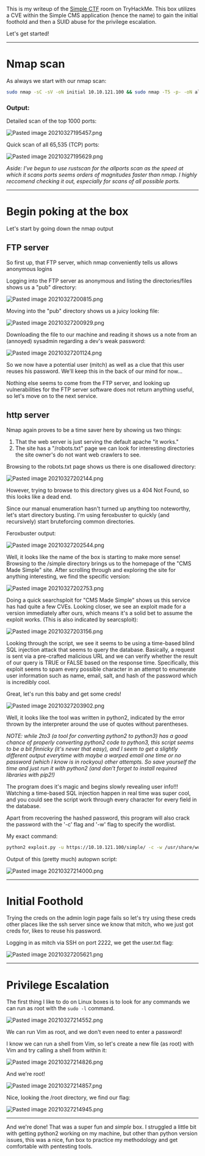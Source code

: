 This is my writeup of the [Simple CTF](https://tryhackme.com/room/easyctf) room on TryHackMe. This box utilizes a CVE within the Simple CMS application (hence the name) to gain the initial foothold and then a SUID abuse for the privilege escalation.

Let's get started!

---

# Nmap scan
As always we start with our nmap scan:

```bash
sudo nmap -sC -sV -oN initial 10.10.121.100 && sudo nmap -T5 -p- -oN allports 10.10.121.100
```

### Output:
Detailed scan of the top 1000 ports:

![Pasted image 20210327195457.png](https://github.com/gsujan1/writeups/blob/main/Simple-CTF/Pasted%20image%2020210327195457.png)

Quick scan of all 65,535 (TCP) ports:

![Pasted image 20210327195629.png](https://github.com/gsujan1/writeups/blob/main/Simple-CTF/Pasted%20image%2020210327195629.png)

*Aside: I've begun to use rustscan for the allports scan as the speed at which it scans ports seems orders of magnitudes faster than nmap. I highly reccomend checking it out, especially for scans of all possible ports.*

---

# Begin poking at the box
Let's start by going down the nmap output

## FTP server
So first up, that FTP server, which nmap conveniently tells us allows anonymous logins

Logging into the FTP server as anonymous and listing the directories/files shows us a "pub" directory:

![Pasted image 20210327200815.png](https://github.com/gsujan1/writeups/blob/main/Simple-CTF/Pasted%20image%2020210327200815.png)

Moving into the "pub" directory shows us a juicy looking file:

![Pasted image 20210327200929.png](https://github.com/gsujan1/writeups/blob/main/Simple-CTF/Pasted%20image%2020210327200929.png)

Downloading the file to our machine and reading it shows us a note from an (annoyed) sysadmin regarding a dev's weak password:

![Pasted image 20210327201124.png](https://github.com/gsujan1/writeups/blob/main/Simple-CTF/Pasted%20image%2020210327201124.png)

So we now have a potential user (mitch) as well as a clue that this user reuses his password. We'll keep this in the back of our mind for now...

Nothing else seems to come from the FTP server, and looking up vulnerabilities for the FTP server software does not return anything useful, so let's move on to the next service.

## http server
Nmap again proves to be a time saver here by showing us two things:
1. That the web server is just serving the default apache "it works."
2. The site has a "/robots.txt" page we can look for interesting directories the site owner's do not want web crawlers to see.

Browsing to the robots.txt page shows us there is one disallowed directory:

![Pasted image 20210327202144.png](https://github.com/gsujan1/writeups/blob/main/Simple-CTF/Pasted%20image%2020210327202144.png)

However, trying to browse to this directory gives us a 404 Not Found, so this looks like a dead end.

Since our manual enumeration hasn't turned up anything too noteworthy, let's start directory busting. I'm using feroxbuster to quickly (and recursively) start bruteforcing common directories.

Feroxbuster output:

![Pasted image 20210327202544.png](https://github.com/gsujan1/writeups/blob/main/Simple-CTF/Pasted%20image%2020210327202544.png)

Well, it looks like the name of the box is starting to make more sense! Browsing to the /simple directory brings us to the homepage of the "CMS Made Simple" site. After scrolling through and exploring the site for anything interesting, we find the specific version:

![Pasted image 20210327202753.png](https://github.com/gsujan1/writeups/blob/main/Simple-CTF/Pasted%20image%2020210327202753.png)

Doing a quick searchsploit for "CMS Made Simple" shows us this service has had quite a few CVEs. Looking closer, we see an exploit made for a version immediately after ours, which means it's a solid bet to assume the exploit works. (This is also indicated by searcsploit):

![Pasted image 20210327203156.png](https://github.com/gsujan1/writeups/blob/main/Simple-CTF/Pasted%20image%2020210327203156.png)

Looking through the script, we see it seems to be using a time-based blind SQL injection attack that seems to query the database. Basically, a request is sent via a pre-crafted malicious URL and we can verify whether the result of our query is TRUE or FALSE based on the response time. Specifically, this exploit seems to spam every possible character in an attempt to enumerate user information such as name, email, salt, and hash of the password which is incredibly cool.

Great, let's run this baby and get some creds!

![Pasted image 20210327203902.png](https://github.com/gsujan1/writeups/blob/main/Simple-CTF/Pasted%20image%2020210327203902.png)

Well, it looks like the tool was written in python2, indicated by the error thrown by the interpreter around the use of quotes without parentheses. 

*NOTE: while 2to3 (a tool for converting python2 to python3) has a good chance of properly converting python2 code to python3, this script seems to be a bit finnicky (it's never that easy), and I seem to get a slightly different output everytime with maybe a warped email one time or no password (which I know is in rockyou) other attempts. So save yourself the time and just run it with python2 (and don't forget to install required libraries with pip2!)*

The program does it's magic and begins slowly revealing user info!!! Watching a time-based SQL injection happen in real time was super cool, and you could see the script work through every character for every field in the database.

Apart from recovering the hashed password, this program will also crack the password with the '-c' flag and '-w' flag to specify the wordlist.

My exact command:
```bash
python2 exploit.py -u https://10.10.121.100/simple/ -c -w /usr/share/wordlists/rockyou.txt
```


Output of this (pretty much) autopwn script:

![Pasted image 20210327214000.png](https://github.com/gsujan1/writeups/blob/main/Simple-CTF/Pasted%20image%2020210327214000.png)

---

# Initial Foothold
Trying the creds on the admin login page fails so let's try using these creds other places like the ssh server since we know that mitch, who we just got creds for, likes to reuse his password.

Logging in as mitch via SSH on port 2222, we get the user.txt flag: 

![Pasted image 20210327205621.png](https://github.com/gsujan1/writeups/blob/main/Simple-CTF/Pasted%20image%2020210327205621.png)

---

# Privilege Escalation
The first thing I like to do on Linux boxes is to look for any commands we can run as root with the ```sudo -l``` command.

![Pasted image 20210327214552.png](https://github.com/gsujan1/writeups/blob/main/Simple-CTF/Pasted%20image%2020210327214552.png)

We can run Vim as root, and we don't even need to enter a password!

I know we can run a shell from Vim, so let's create a new file (as root) with Vim and try calling a shell from within it:

![Pasted image 20210327214826.png](https://github.com/gsujan1/writeups/blob/main/Simple-CTF/Pasted%20image%2020210327214826.png)

And we're root!

![Pasted image 20210327214857.png](https://github.com/gsujan1/writeups/blob/main/Simple-CTF/Pasted%20image%2020210327214857.png)

Nice, looking the /root directory, we find our flag:

![Pasted image 20210327214945.png](https://github.com/gsujan1/writeups/blob/main/Simple-CTF/Pasted%20image%2020210327214945.png)

---

And we're done! That was a super fun and *simple* box. I struggled a little bit with getting python2 working on my machine, but other than python version issues, this was a nice, fun box to practice my methodology and get comfortable with pentesting tools.
